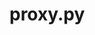 <!-- generated by markdown-notes-tree -->

# proxy.py

<!-- optional markdown-notes-tree directory description starts here -->

<!-- optional markdown-notes-tree directory description ends here -->
